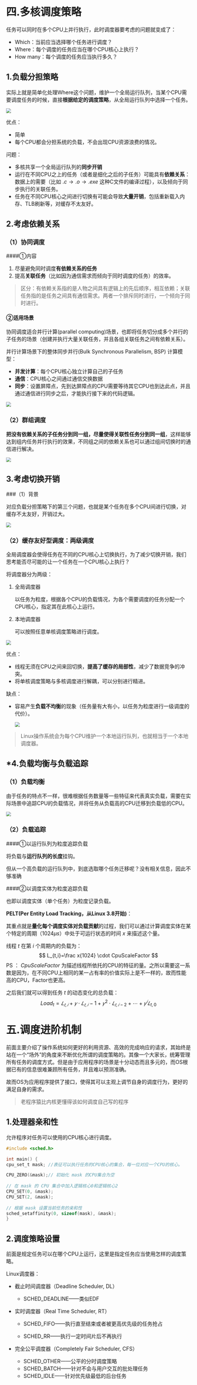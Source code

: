 # 四.多核调度策略

任务可以同时在多个CPU上并行执行，此时调度器要考虑的问题就变成了：

* Which：当前应当选择哪个任务进行调度？
* Where：每个调度的任务应当在哪个CPU核心上执行？
* How many：每个调度的任务应当执行多久？

## 1.负载分担策略

实际上就是简单化处理Where这个问题，维护一个全局运行队列，当某个CPU需要调度任务的时候，直接**根据给定的调度策略**，从全局运行队列中选择一个任务。

<img src="图片\调度13.jpg" style="zoom:80%;" />

优点：

* 简单
* 每个CPU都会分担系统的负载，不会出现CPU资源浪费的情况。

问题：

* 多核共享一个全局运行队列的**同步开销**
* 运行在不同CPU之上的任务（或者是细化之后的子任务）可能具有**依赖关系**：数据上的需要（比如 $.c \rightarrow .o \rightarrow .exe$ 这种C文件的编译过程），以及倾向于同步执行的关联任务。
* 任务在不同CPU核心之间进行切换有可能会导致**大量开销**，包括重新载入内存、TLB刷新等，对缓存不太友好。

## 2.考虑依赖关系

### （1）协同调度

####①内容

1. 尽量避免同时调度**有依赖关系的任务**
2. 提高**关联任务**（比如因为通信需求而倾向于同时调度的任务）的效率。

> 区分：有依赖关系指的是人物之间具有逻辑上的先后顺序，相互依赖；关联任务指的是任务之间具有通信需求。两者一个排斥同时进行，一个倾向于同时进行。

#### ②适用场景

协同调度适合并行计算(parallel computing)场景，也即将任务切分成多个并行的子任务的场景（创建并执行大量关联任务，并且各组关联任务之间有依赖关系）。

并行计算场景下的整体同步并行(Bulk Synchronous Parallelism, BSP) 计算模型：

* **并发计算**：每个CPU核心独立计算自己的子任务
* **通信**：CPU核心之间通过通信交换数据
* **同步**：设置屏障点，先到达屏障点的CPU需要等待其它CPU也到达此点，并且通过通信进行同步之后，才能执行接下来的代码逻辑。

<img src="图片\调度14.jpg" style="zoom:80%;" />

### （2）群组调度

**把没有依赖关系的子任务分到同一组，尽量使得关联性任务分到同一组**，这样能够达到组内任务并行执行的效果，不同组之间的依赖关系也可以通过组间切换时的通信进行解决。

<img src="图片\调度15.jpg" style="zoom:80%;" />

## 3.考虑切换开销

###（1）背景

对应负载分担策略下的第三个问题，也就是某个任务在多个CPU间进行切换，对缓存不太友好，开销过大。

<img src="图片\调度20.jpg" style="zoom:80%;" />

### （2）缓存友好型调度：两级调度

全局调度器会使得任务在不同的CPU核心上切换执行，为了减少切换开销，我们思考能否尽可能的让一个任务在一个CPU核心上执行？

将调度器分为两级：

1. 全局调度器

   以任务为粒度，根据各个CPU的负载情况，为各个需要调度的任务分配一个CPU核心，指定其在此核心上运行。

2. 本地调度器

   可以按照任意单核调度策略进行调度。

<img src="图片\调度21.jpg" style="zoom:80%;" />

优点：

* 线程无须在CPU之间来回切换，**提高了缓存的局部性**，减少了数据竞争的冲突。
* 将单核调度策略与多核调度进行解耦，可以分别进行精进。

缺点：

* 容易产生**负载不均衡**的现象（任务量有大有小，以任务为粒度进行一级调度的代价）。

  <img src="图片\调度22.jpg" style="zoom:80%;" />

> Linux操作系统会为每个CPU维护一个本地运行队列，也就相当于一个本地调度器。

## *4.负载均衡与负载追踪

### （1）负载均衡

由于任务的特点不一样，很难根据任务数量等一些特征来代表真实负载，需要在实际场景中追踪CPU的负载情况，并将任务从负载高的CPU迁移到负载低的CPU。

<img src="图片\调度23.jpg" style="zoom:80%;" />

### （2）负载追踪

####①以运行队列为粒度追踪负载

将负载与**运行队列的长度**挂钩。

但从一个高负载的运行队列中，到底选取哪个任务迁移呢？没有相关信息，因此不够准确

####②以调度实体为粒度追踪负载

也即以调度实体（单个任务）为粒度记录负载。

**PELT(Per Entity Load Tracking，从Linux 3.8开始)**：

其重点就是**量化每个调度实体对负载贡献**的过程，我们可以通过计算调度实体在某个特定的周期（$1024 \mu s$）中处于可运行状态的时间 $x$ 来描述这个量。

线程 $t$ 在第 $i$ 个周期内的负载为：
$$
L_{t,i}=\frac x{1024} \cdot CpuScaleFactor
$$
PS ： $CpuScaleFactor$ 为描述线程所依托的CPU的特征的量。之所以需要这一系数是因为，在不同CPU上相同的某一占有率的价值实际上是不一样的，故而性能高的CPU，Factor也更高。

之后我们就可以得到任务 $t$ 的动态变化的总负载：
$$
Load_t= 𝐿_{𝑡,𝑖} + 𝛾 ⋅ 𝐿_{𝑡,𝑖}−1 + 𝛾^2 ⋅ 𝐿_{𝑡,𝑖−2} + ⋯ + 𝛾^𝑖𝐿_{t,0}
$$

# 五.调度进阶机制

前面主要介绍了操作系统如何更好的利用资源、高效的完成响应的请求，其始终是站在一个“场外”的角度来不断优化所谓的调度策略的。其像一个大家长，统筹管理所有任务的调度方式。但是由于应用程序的场景是十分动态而且多元的，而OS根据已有的信息很难兼顾所有任务，并且难以预测准确。

故而OS为应用程序提供了接口，使得其可以主观上调节自身的调度行为，更好的满足自身的需求。

> 老程序猿比内核更懂得该如何调度自己写的程序

## 1.处理器亲和性

允许程序对任务可以使用的CPU核心进行调度。

~~~c
#include <sched.h>

int main() {
cpu_set_t mask; //表征可以执行任务的CPU核心的集合，每一位对应一个CPU的核心。

CPU_ZERO(&mask);// 初始化 mask 的CPU集合为空
    
// 在 mask 的 CPU 集合中加入逻辑核心0和逻辑核心2
CPU_SET(0, &mask);
CPU_SET(2, &mask);
    
// 根据 mask 设置当前任务的亲和性
sched_setaffinity(0, sizeof(mask), &mask);
}
~~~

## 2.调度策略设置

前面是规定任务可以在哪个CPU上运行，这里是指定任务应当使用怎样的调度策略。

Linux调度器：

* 截止时间调度器（Deadline Scheduler, DL）

  * SCHED_DEADLINE——类似EDF

* 实时调度器（Real Time Scheduler, RT）

  * SCHED_FIFO——执行直至结束或者被更高优先级的任务抢占

  * SCHED_RR——执行一定时间片后不再执行

* 完全公平调度器（Completely Fair Scheduler, CFS）

  * SCHED_OTHER——公平的分时调度策略
  * SCHED_BATCH——针对不会与用户交互的批处理任务
  * SCHED_IDLE——针对优先级最低的后台任务

  
























